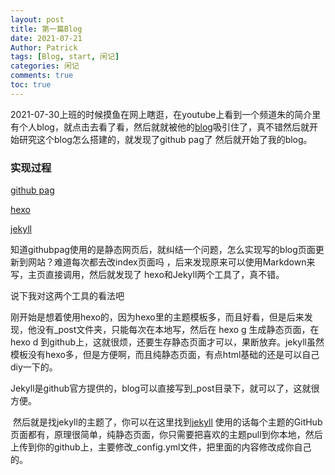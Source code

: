 ```yaml
---
layout: post
title: 第一篇Blog
date: 2021-07-21
Author: Patrick
tags: [Blog, start, 闲记]
categories: 闲记
comments: true
toc: true
---
```


2021-07-30上班的时候摸鱼在网上瞎逛，在youtube上看到一个频道朱的简介里有个人blog，就点击去看了看，然后就就被他的[blog](https://siemenstutorials.pw/https://siemenstutorials.pw/)吸引住了，真不错然后就开始研究这个blog怎么搭建的，就发现了github pag了
然后就开始了我的blog。


### 实现过程

[github pag](https://pages.github.com/)

[hexo](https://hexo.io/zh-cn/ )

[jekyll](http://jekyllcn.com/ )

知道githubpag使用的是静态网页后，就纠结一个问题，怎么实现写的blog页面更新到网站？难道每次都去改index页面吗 ，后来发现原来可以使用Markdown来写，主页直接调用，然后就发现了 hexo和Jekyll两个工具了，真不错。

说下我对这两个工具的看法吧

​	刚开始是想着使用hexo的，因为hexo里的主题模板多，而且好看，但是后来发现，他没有_post文件夹，只能每次在本地写，然后在 hexo g 生成静态页面，在hexo d 到github上，这就很烦，还要生存静态页面才可以，果断放弃。jekyll虽然模板没有hexo多，但是方便啊，而且纯静态页面，有点html基础的还是可以自己diy一下的。

​	Jekyll是github官方提供的，blog可以直接写到_post目录下，就可以了，这就很方便。

​	然后就是找jekyll的主题了，你可以在这里找到[jekyll](http://jekyllthemes.org/) 使用的话每个主题的GitHub页面都有，原理很简单，纯静态页面，你只需要把喜欢的主题pull到你本地，然后上传到你的github上，主要修改_config.yml文件，把里面的内容修改成你自己的。

